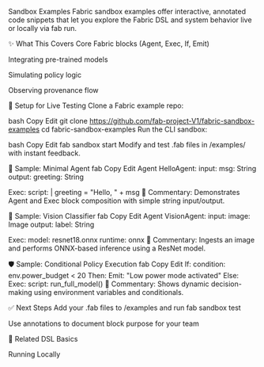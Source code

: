 Sandbox Examples
Fabric sandbox examples offer interactive, annotated code snippets that let you explore the Fabric DSL and system behavior live or locally via fab run.

✨ What This Covers
Core Fabric blocks (Agent, Exec, If, Emit)

Integrating pre-trained models

Simulating policy logic

Observing provenance flow

🔧 Setup for Live Testing
Clone a Fabric example repo:

bash
Copy
Edit
git clone https://github.com/fab-project-V1/fabric-sandbox-examples
cd fabric-sandbox-examples
Run the CLI sandbox:

bash
Copy
Edit
fab sandbox start
Modify and test .fab files in /examples/ with instant feedback.

🧠 Sample: Minimal Agent
fab
Copy
Edit
Agent HelloAgent:
    input:
        msg: String
    output:
        greeting: String

Exec:
    script: |
        greeting = "Hello, " + msg
💬 Commentary: Demonstrates Agent and Exec block composition with simple string input/output.

📸 Sample: Vision Classifier
fab
Copy
Edit
Agent VisionAgent:
    input:
        image: Image
    output:
        label: String

Exec:
    model: resnet18.onnx
    runtime: onnx
💬 Commentary: Ingests an image and performs ONNX-based inference using a ResNet model.

🛡️ Sample: Conditional Policy Execution
fab
Copy
Edit
If:
    condition: env.power_budget < 20
    Then:
        Emit: "Low power mode activated"
    Else:
        Exec:
            script: run_full_model()
💬 Commentary: Shows dynamic decision-making using environment variables and conditionals.

✅ Next Steps
Add your .fab files to /examples and run fab sandbox test

Use annotations to document block purpose for your team

🔗 Related
DSL Basics

Running Locally
